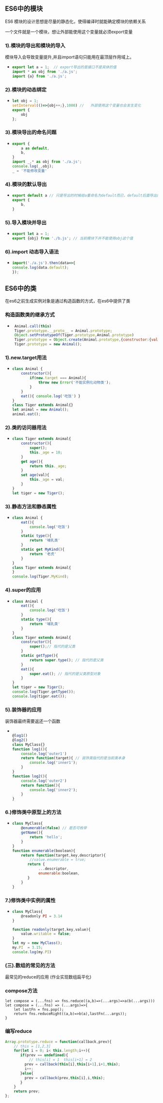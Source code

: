 ## ES6中的模块

ES6 模块的设计思想是尽量的静态化，使得编译时就能确定模块的依赖关系

一个文件就是一个模块，想让外部能使用这个变量就必须export变量

### 1).模块的导出和模块的导入 

模块导入会导致变量提升,并且import语句只能用在最顶层作用域上。

- ```javascript
  export let a = 1;  // export导出的是接口不是具体的值
  import * as obj from './a.js';
  import {a} from './a.js';
  ```

### 2).模块的动态绑定 

- ```javascript
  let obj = 1;
  setInterval(()=>{obj++;},1000) //   外部使用这个变量也会发生变化
  export {
      obj
  };
  ```

### 3).模块导出的命名问题    

- ```javascript
  export {
      a as default,
      b,
  }
  import _,* as obj from './a.js';
  console.log(_,obj);
  _ = '不能修改变量'
  
  ```

### 4).模块的默认导出  

- ```javascript
  export default a // 只是导出的时候给a重命名为default而已，default后面导出的都是具体的值
  export {
      b,
  }
  ```

### 5).导入模块并导出  

- ```javascript
  export let a = 1;
  export {obj} from './b.js'; // 当前模块下并不能使用obj这个值
  ```

### 6).import 动态导入语法

- ```javascript
  import('./a.js').then(data=>{
  console.log(data.default);
  });
  ```



## ES6中的类

在es6之前生成实例对象是通过构造函数的方式，在es6中提供了类

### 构造函数类的继承方式

- ```javascript
   Animal.call(this)
   Tiger.prototype.__proto__ = Animal.prototype;
   Object.setPrototypeOf(Tiger.prototype,Animal.prototype)
   Tiger.prototype = Object.create(Animal.prototype,{constructor:{value:Tiger}});
   Tiger.prototype = new Animal();
  ```



### 1).new.target用法  

- ```javascript
  class Animal {
      constructor(){
          if(new.target === Animal){
              throw new Error('不能实例化动物类');
          }
      }
      eat(){ console.log('吃饭') }
  }
  class Tiger extends Animal{}
  let animal = new Animal();
  animal.eat();
  ```

### 2).类的访问器用法  

- ```javascript
  class Tiger extends Animal{
      constructor(){
          super();
          this._age = 10;
      }
      get age(){
          return this._age;
      }
      set age(val){
          this._age = val;
      }
  }
  let tiger = new Tiger();
  ```

### 3).静态方法和静态属性

- ```javascript
  class Animal {
      eat(){
          console.log('吃饭')
      }
      static type(){
          return '哺乳类'
      }
      static get MyKind(){
          return '老虎'
      }
  }
  class Tiger extends Animal{
  }
  console.log(Tiger.MyKind);
  ```

### 4).super的应用

- ```javascript
  class Animal {
      eat(){
          console.log('吃饭')
      }
      static type(){
          return '哺乳类'
      }
  }
  class Tiger extends Animal{
      constructor(){
          super();// 指代的是父类
      }
      static getType(){
          return super.type(); // 指代的是父类
      }
      eat(){
          super.eat(); // 指代的是父类原型对象
      }
  }
  let tiger = new Tiger();
  console.log(Tiger.getType());
  console.log(tiger.eat());
  
  ```

### 5).装饰器的应用

装饰器最终需要返还一个函数

- ```javascript
  
  @log1()
  @log2()
  class MyClass{}
  function log1(){
      console.log('outer1')
      return function(target){ // 装饰类指代的是当前类本身
          console.log('inner1');
      }
  }
  function log2(){
      console.log('outer2')
      return function(){
          console.log('inner2');
      }
  }
  ```

### 6.)修饰类中原型上的方法

- ```javascript
  class MyClass{
      @enumerable(false) // 是否可枚举
      getName(){
          return 'hello';
      }
  }
  function enumerable(boolean){
      return function(target,key,descriptor){
          //value.enumerable = true;
         return {
              ...descriptor,    
              enumerable:boolean,
         }
      }
  }
  ```



### 7.)修饰类中实例的属性

- ```javascript
  class MyClass{
      @readonly PI = 3.14
  }
  
  function readonly(target,key,value){
      value.writable = false;
  }   
  let my = new MyClass();
  my.PI  = 3.15;
  console.log(my.PI)
  
  ```

### (三).数组的常见的方法

最常见的reduce的应用 (作业实现数组扁平化)

### compose方法

```
let compose = (...fns) => fns.reduce((a,b)=>(...args)=>a(b(...args)))
let compose = (...fns) => (...args)=>{
    let lastFn = fns.pop();
    return fns.reduceRight((a,b)=>b(a),lastFn(...args));
}
```


### 编写reduce

```javascript
Array.prototype.reduce = function(callback,prev){
    // this = [1,2,3]
    for(let i = 0; i< this.length;i++){
       if(prev == undefined){
           // this[i] = 1  this[i+1] = 2
         prev = callback(this[i],this[i+1],i+1,this);
         i++;
       }else{
         prev = callback(prev,this[i],i,this);
       }
    }
    return prev;
};
```











































